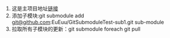 1. 这是主项目地址[链接](git@github.com:EuEuu/GitSubmoduleTest.git) 
2. 添加子模块:git submodule add git@github.com:EuEuu/GitSubmoduleTest-sub1.git sub-module 
3. 拉取所有子模块的更新：git submodule foreach git pull
